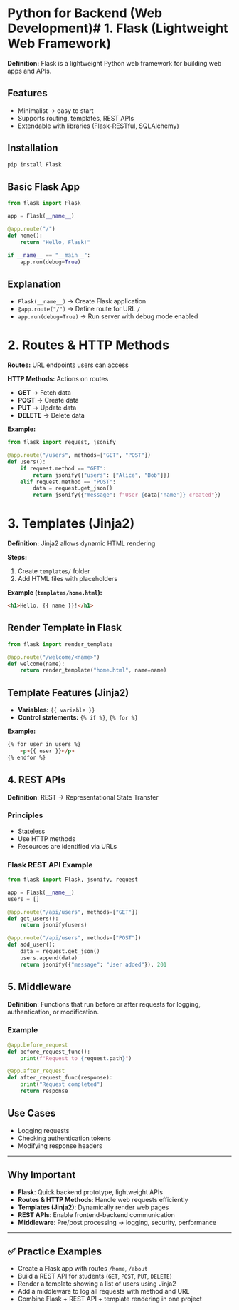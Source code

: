 # Python for Backend (Web Development)# 1. Flask (Lightweight Web Framework)

**Definition:** Flask is a lightweight Python web framework for building web apps and APIs.

## Features
- Minimalist → easy to start  
- Supports routing, templates, REST APIs  
- Extendable with libraries (Flask-RESTful, SQLAlchemy)  

## Installation
```bash
pip install Flask
```
## Basic Flask App

```python
from flask import Flask

app = Flask(__name__)

@app.route("/")
def home():
    return "Hello, Flask!"

if __name__ == "__main__":
    app.run(debug=True)
```
## Explanation

- `Flask(__name__)` → Create Flask application  
- `@app.route("/")` → Define route for URL `/`  
- `app.run(debug=True)` → Run server with debug mode enabled


# 2. Routes & HTTP Methods

**Routes:** URL endpoints users can access  

**HTTP Methods:** Actions on routes  
- **GET** → Fetch data  
- **POST** → Create data  
- **PUT** → Update data  
- **DELETE** → Delete data  

**Example:**

```python
from flask import request, jsonify

@app.route("/users", methods=["GET", "POST"])
def users():
    if request.method == "GET":
        return jsonify({"users": ["Alice", "Bob"]})
    elif request.method == "POST":
        data = request.get_json()
        return jsonify({"message": f"User {data['name']} created"})
```

# 3. Templates (Jinja2)

**Definition:** Jinja2 allows dynamic HTML rendering  

**Steps:**  
1. Create `templates/` folder  
2. Add HTML files with placeholders  

**Example (`templates/home.html`):**  
```html
<h1>Hello, {{ name }}!</h1>
```

## Render Template in Flask

```python
from flask import render_template

@app.route("/welcome/<name>")
def welcome(name):
    return render_template("home.html", name=name)
```

## Template Features (Jinja2)

- **Variables:** `{{ variable }}`  
- **Control statements:** `{% if %}`, `{% for %}`  

**Example:**
```html
{% for user in users %}
    <p>{{ user }}</p>
{% endfor %}
```

## 4. REST APIs

**Definition**: REST → Representational State Transfer

### Principles
- Stateless  
- Use HTTP methods  
- Resources are identified via URLs  

### Flask REST API Example

```python
from flask import Flask, jsonify, request

app = Flask(__name__)
users = []

@app.route("/api/users", methods=["GET"])
def get_users():
    return jsonify(users)

@app.route("/api/users", methods=["POST"])
def add_user():
    data = request.get_json()
    users.append(data)
    return jsonify({"message": "User added"}), 201
```

## 5. Middleware

**Definition**: Functions that run before or after requests for logging, authentication, or modification.

### Example
```python
@app.before_request
def before_request_func():
    print(f"Request to {request.path}")

@app.after_request
def after_request_func(response):
    print("Request completed")
    return response
```

## Use Cases

- Logging requests  
- Checking authentication tokens  
- Modifying response headers  

---

## Why Important

- **Flask**: Quick backend prototype, lightweight APIs  
- **Routes & HTTP Methods**: Handle web requests efficiently  
- **Templates (Jinja2)**: Dynamically render web pages  
- **REST APIs**: Enable frontend-backend communication  
- **Middleware**: Pre/post processing → logging, security, performance  

---

## ✅ Practice Examples

- Create a Flask app with routes `/home`, `/about`  
- Build a REST API for students (`GET`, `POST`, `PUT`, `DELETE`)  
- Render a template showing a list of users using Jinja2  
- Add a middleware to log all requests with method and URL  
- Combine Flask + REST API + template rendering in one project  
